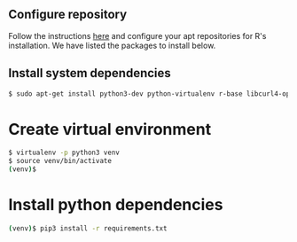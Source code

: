 ## Configure repository
Follow the instructions [here](https://cran.rstudio.com/bin/linux/ubuntu/#installation)
and configure your apt repositories for R's installation.
We have listed the packages to install below.

## Install system dependencies
```bash
$ sudo apt-get install python3-dev python-virtualenv r-base libcurl4-openssl-dev expect
```

# Create virtual environment
```bash
$ virtualenv -p python3 venv
$ source venv/bin/activate
(venv)$
```

# Install python dependencies
```bash
(venv)$ pip3 install -r requirements.txt
```